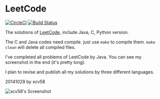 LeetCode
========

[![CircleCI](https://circleci.com/gh/xcv58/LeetCode.svg?style=svg)](https://circleci.com/gh/xcv58/LeetCode)
[![Build Status](https://travis-ci.org/xcv58/LeetCode.svg?branch=master)](https://travis-ci.org/xcv58/LeetCode)

The solutions of [LeetCode](https://oj.leetcode.com/problems/), include Java, C, Python version.

The C and Java codes need compile. just use `make` to compile them. `make clean` will delete all compiled files.

I've completed all problems of LeetCode by Java. You can see my screenshot in the end (it's pretty long).

I plan to revise and publish all my solutions by three different languages.

20141029 by xcv58

![xcv58's Screenshot](https://user-images.githubusercontent.com/503123/34465526-8c29257e-ee7e-11e7-8482-dff916796f35.png)
